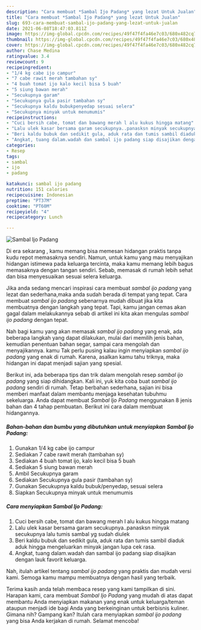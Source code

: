 ```yaml
---
description: "Cara membuat *Sambal Ijo Padang* yang lezat Untuk Jualan"
title: "Cara membuat *Sambal Ijo Padang* yang lezat Untuk Jualan"
slug: 693-cara-membuat-sambal-ijo-padang-yang-lezat-untuk-jualan
date: 2021-06-08T18:47:03.811Z
image: https://img-global.cpcdn.com/recipes/49f47f4fa46e7c03/680x482cq70/sambal-ijo-padang-foto-resep-utama.jpg
thumbnail: https://img-global.cpcdn.com/recipes/49f47f4fa46e7c03/680x482cq70/sambal-ijo-padang-foto-resep-utama.jpg
cover: https://img-global.cpcdn.com/recipes/49f47f4fa46e7c03/680x482cq70/sambal-ijo-padang-foto-resep-utama.jpg
author: Chase Medina
ratingvalue: 3.4
reviewcount: 9
recipeingredient:
- "1/4 kg cabe ijo campur"
- "7 cabe rawit merah tambahan sy"
- "4 buah tomat ijo kalo kecil bisa 5 buah"
- "5 siung bawan merah"
- "Secukupnya garam"
- "Secukupnya gula pasir tambahan sy"
- "Secukupnya kaldu bubukpenyedap sesuai selera"
- "Secukupnya minyak untuk menumumis"
recipeinstructions:
- "Cuci bersih cabe, tomat dan bawang merah l alu kukus hingga matang"
- "Lalu ulek kasar bersama garam secukupnya..panasksn minyak secukupnya lalu tumis sambal yg sudah diulek"
- "Beri kaldu bubuk dan sedikit gula, aduk rata dan tumis sambil diaduk aduk hingga mengeluarkan minyak jangan lupa cek rasa."
- "Angkat, tuang dalam.wadah dan sambal ijo padang siap disajikan dengan lauk favorit keluarga."
categories:
- Resep
tags:
- sambal
- ijo
- padang

katakunci: sambal ijo padang 
nutrition: 151 calories
recipecuisine: Indonesian
preptime: "PT37M"
cooktime: "PT60M"
recipeyield: "4"
recipecategory: Lunch

---
```



![*Sambal Ijo Padang*](https://img-global.cpcdn.com/recipes/49f47f4fa46e7c03/680x482cq70/sambal-ijo-padang-foto-resep-utama.jpg)

Di era  sekarang , kamu memang bisa memesan hidangan praktis tanpa kudu repot memasaknya sendiri. Namun, untuk kamu yang mau menyajikan hidangan istimewa pada keluarga tercinta, maka kamu memang lebih bagus memasaknya dengan tangan sendiri. Sebab, memasak di rumah lebih sehat dan bisa menyesuaikan sesuai selera keluarga.

Jika anda sedang mencari inspirasi cara membuat *sambal ijo padang* yang lezat dan sederhana,maka anda sudah berada di tempat yang tepat. Cara membuat *sambal ijo padang*  sebenarnya mudah dibuat jika kita membuatnya dengan langkah yang tepat. Tapi, kamu jangan cemas akan gagal dalam melakukannya 
sebab di artikel ini kita akan mengulas *sambal ijo padang* dengan tepat.  



Nah bagi kamu yang akan memasak *sambal ijo padang* yang enak, ada beberapa langkah yang dapat dilakukan, mulai dari memilih jenis bahan, kemudian penentuan bahan segar, sampai cara mengolah dan menyajikannya. kamu Tak perlu pusing kalau ingin menyiapkan *sambal ijo padang* yang enak di rumah. Karena, asalkan kamu  tahu triknya, maka hidangan ini dapat menjadi sajian yang spesial.

Berikut ini, ada beberapa tips dan trik dalam mengolah resep *sambal ijo padang* yang siap dihidangkan. Kali ini, yuk kita coba buat *sambal ijo padang* sendiri di rumah. Tetap berbahan sederhana, sajian ini bisa memberi manfaat dalam membantu menjaga kesehatan tubuhmu sekeluarga. Anda dapat membuat *Sambal Ijo Padang* menggunakan 8 jenis bahan dan 4 tahap pembuatan. Berikut ini cara dalam membuat hidangannya.

<!--inarticleads1-->

##### Bahan-bahan dan bumbu yang dibutuhkan untuk menyiapkan *Sambal Ijo Padang*:

1. Gunakan 1/4 kg cabe ijo campur
1. Sediakan 7 cabe rawit merah (tambahan sy)
1. Sediakan 4 buah tomat ijo, kalo kecil bisa 5 buah
1. Sediakan 5 siung bawan merah
1. Ambil Secukupnya garam
1. Sediakan Secukupnya gula pasir (tambahan sy)
1. Gunakan Secukupnya kaldu bubuk/penyedap, sesuai selera
1. Siapkan Secukupnya minyak untuk menumumis




<!--inarticleads2-->

##### Cara menyiapkan *Sambal Ijo Padang*:

1. Cuci bersih cabe, tomat dan bawang merah l alu kukus hingga matang
1. Lalu ulek kasar bersama garam secukupnya..panasksn minyak secukupnya lalu tumis sambal yg sudah diulek
1. Beri kaldu bubuk dan sedikit gula, aduk rata dan tumis sambil diaduk aduk hingga mengeluarkan minyak jangan lupa cek rasa.
1. Angkat, tuang dalam.wadah dan sambal ijo padang siap disajikan dengan lauk favorit keluarga.




Nah, itulah artikel tentang  *sambal ijo padang*  yang praktis dan mudah versi kami. Semoga kamu mampu membuatnya dengan hasil yang terbaik. 

Terima kasih anda telah membaca resep yang kami tampilkan di sini. Harapan kami, cara membuat  *Sambal Ijo Padang* yang mudah di atas dapat membantu Anda menyiapkan makanan yang enak untuk keluarga/teman ataupun menjadi ide bagi Anda yang berkeinginan untuk berbisnis kuliner. Gimana nih? Gampang kan? Itulah cara menyiapkan *sambal ijo padang* yang bisa Anda kerjakan di rumah. Selamat mencoba!

